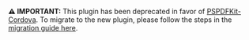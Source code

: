 **⚠️ IMPORTANT:** This plugin has been deprecated in favor of [PSPDFKit-Cordova](https://github.com/PSPDFKit/PSPDFKit-Cordova). To migrate to the new plugin, please follow the steps in the [migration guide here](https://github.com/PSPDFKit/PSPDFKit-Cordova/tree/master/docs/android#migration-guide-from-cordova-android).
